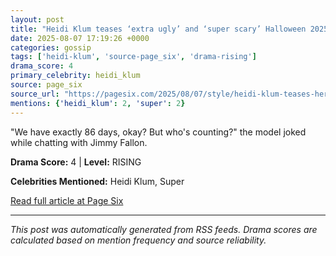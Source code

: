 ```yaml
---
layout: post
title: "Heidi Klum teases ‘extra ugly’ and ‘super scary’ Halloween 2025 costume"
date: 2025-08-07 17:19:26 +0000
categories: gossip
tags: ['heidi-klum', 'source-page_six', 'drama-rising']
drama_score: 4
primary_celebrity: heidi_klum
source: page_six
source_url: "https://pagesix.com/2025/08/07/style/heidi-klum-teases-her-extra-ugly-halloween-2025-costume/"
mentions: {'heidi_klum': 2, 'super': 2}
---
```


"We have exactly 86 days, okay? But who's counting?" the model joked while chatting with Jimmy Fallon.

**Drama Score:** 4 | **Level:** RISING

**Celebrities Mentioned:** Heidi Klum, Super

[Read full article at Page Six](https://pagesix.com/2025/08/07/style/heidi-klum-teases-her-extra-ugly-halloween-2025-costume/)

---
*This post was automatically generated from RSS feeds. Drama scores are calculated based on mention frequency and source reliability.*
